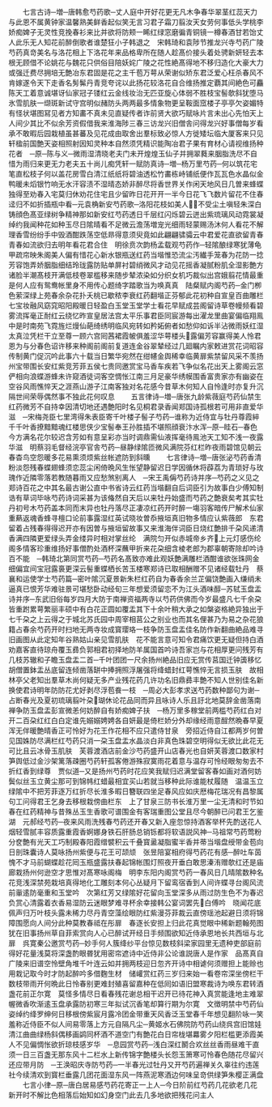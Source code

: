 <!-- { "loadSidebar": true } -->
　　七言古诗─増─唐韩愈芍药歌─丈人庭中开好花更无凡木争春华翠茎红蕊天力与此恩不属黄钟家温馨熟美鲜香起似笑无言习君子霜刀翦汝天女劳何事低头学桃李娇痴婢子无灵性竞挽春衫来比并欲将防颊一睎红绿窓磨徧青铜镜一樽春酒甘若饴丈人此乐无人知花前醉倒歌者谁楚狂小子韩退之　宋韩琦和袁陟节推龙兴寺芍药广陵芍药真竒美名与洛花相上下洛花年来品格卑所在随人趁髙价接头着处骋新妍轻去本根无顾借不论姚花与魏花只供俗目陪妖姹广陵之花性絶髙得地不移归造化大豪大力或强迁费尽拥培无艶冶东君固是花之主千苞万萼从荣谢似矫东君泛爱心枉杀春风不肯嫁遂令天下走香名髣髴丹青竞夸诧以此扬花较洛花自合维扬推定覇其间絶色可麤陈天工着意诚堪讶仙家冠子镂红云金线妆治无匹亚旋心体弱不胜枝宝髻欹斜犹堕马氷雪肌肤一缬斑新试守宫明似赭防头两两最多情象物更呈鞍面窊楼子亭亭欠姿媚特有怪状堪图冩见者方知畵不真未见直疑传者诈前贤大欲巧赋咏片言未出心先怕天上人间少其比不似余芳资假借我来淮海陟三春三访龙兴旧僧舎问得龙兴好事僧每岁看承不敢暇后园栽植虽甚蕃及见花成由取舍出羣标致必惊人方徙矮坛临大厦客来只见轩楹前国艶天姿相照射因知灵种本自然须凭精识能陶冶君子果有育材心请视维扬种花者　─原─陈与义─微雨湿清晓老夫门未开煌煌玉仙子并拥翠蕤来胭脂洗尽不自惜为雨归来更无力老夫五十尚儿痴凭轩一赋防真诗─増─杨万里芍药─何以筑花宅笔直松枝子何以盖花房雪白清江纸纸将碧油透松竹畵栋峙铺纸便作瓦瓦色水晶似金鸭暖未熖银竹响无水汗容渍不湿晴态娇非醉尽将香世界关作闲天地风日几曽来蜂蝶独得至劝春入宅莫归休劝花住宅且少留昨日花开开一半今日花飞飞数片留花不住春迳归不如折插瓶中看─元袁桷新安芍药歌─洛阳花枝如美人不受尘土嗔轻朱深白铸顔色髙亚绿树争精神那如新安红芍药透日千层红闪烁碧云迸出紫琉璃风动霓裳凝绰约我闻种花如种玉尽日隂晴看不足微云澹荡増宠光细雨轻蒙赐汤沐何人看花不解理香雪纷纷手中毁酒酣跌荡空低昻得意须臾竟如此翩翩骕骦云中君爱花直欲留青春青春如流欲归去明年看花君合住　明徐贲次韵杨孟载观芍药作─轻隂酿绿寒犹薄龟甲疏帘映朱阁美人偏有惜花心新水银瓶送红药当堦惟恐流尘汚纎手笼春为花防一捻芳容饱弄娇胭脂细结玲珑露防贴单屏衬碧绡微风才动见花摇香凝腻粉肌全湿影艶方诸脸半潮髙枝开满低枝卷翠槛移来随步辇浓染如分织女机巧裁似出宫娥翦花情最重是何人应有鸳鸯帐里身不用传心题绮字踏歌当为唤真真　陆粲赋内阁芍药─金门栁色萦深绿上苑春余杂花扑夭桃已歇秾李衰红药翻堦正芬郁此花初种自宣皇百曲雕栏七宝妆融风窈窕昭阳殿暖日轻盈白玉堂玉堂学士看花早赋成芸阁留诗草卷幔频看碧雾流挥毫正耐红云绕忆昨宣皇居法宫太平乐事君臣同宸游每出濯龙里曲宴偏临翔鳯中是时南苑飞霓旌烂熳仙葩绮绣明临风宛转如矜妬俯者如愁仰如诉半沾微雨妖红湿太真泣凭栏干立至尊一顾六宫囘茜裙霞帔俱羞涩华萼楼头露偏芳容赢得美人怜君恩为与分春色诏许移来种阁前阁前复道连金谷翠辇经过几廻瞩内家敕进赏花词昭容传制黄门促沉吟此事六十载当日繁华宛然在绀幰金舆稀幸临黄扉紫禁留风采不羡扬州宝带围长安红紫竞芳菲五侯七贵同邀赏宝马香车疾若飞争似名花出天上雾阁云窓俨相向浪蝶游蜂未许窥酒徒词客空惆怅江南三月足豪华绣幙围香富贵家亦有幽姿在空谷风雨憔悴天之涯燕山游子江南客独对名花感今昔草木何知人自怜逢时亦复升沉隔世间荣辱偶然事不独此花何叹息
　　五言律诗─増─唐张九龄紫薇庭芍药仙禁生红药微芳不自持幸因清切地还遇艶阳时名见桐君录香闻郑国诗孤根若可用非直爱华滋　─宋梅尧臣七里湾得朱表臣寄千叶楼子髻子芍药─谁称为近侍宜与牡丹尊霞綷千千叶香撩黯黯魂红楼思侠少宝髻奉王孙胜插不堪照顔衰汴水浑─原─眭石─春色今方满名花尔较迟含芳如有意呈彩亦当时调鼎需仙液挥毫待鳯池天工知不浅一夜露华滋　明蔡羽毛督经浣亭官舎芍药─昼静绿隂匝微风满院芬红栏昨夜雨碧馆见朝云春杳鸟空怨暖多花易熏须烦紫丝帐遮防到斜曛
　　七言律诗─増─唐张泌芍药香清粉淡怨残春蝶翅蜂须恋蕊尘闲倚晩风生怅望静留迟日学因循休将薜荔为青琐好与玫瑰作近隣零落若教随暮雨又应愁煞别离人　─宋王禹偁芍药诗并序─芍药之义见之郑诗百花之中其名最古谢公直中书省诗云红药当堦翻自后词臣引为故事白少傅知制诰有草词毕咏芍药诗词采甚为该偹然自天后以来牡丹始盛而芍药之艶衰矣考其实牡丹初号木芍药盖本同而末异也牡丹落尽正凄凉红药开时醉一塲羽客暗传尸解术仙家重爇返魂香蜂寻檀口论前事露湿红英试晓妆曽忝掖垣真旧物多情应认紫薇郎　东君留着占残春得得迟开亦有因曽与掖垣留故事又来淮海伴词臣日烧红艶排千朶风递清香满四隣更爱绿头弄金缕异时相对掌丝纶　满院匀开似赤城帝乡齐上元灯感伤纶阁多情客珍重维扬好事僧酌处酒杯深蘸甲折来花朶细含棱老郎为郡辜朝寄除却吟诗百不能　─韩琦北第同赏芍药─芍药名髙致亦难此观妖艶满雕栏酒酣谁欲张珠网金细偏宜间宝冠露裛更深云髻重蝶栖长苦玉楼寒郑诗已取相酬赠不见诸经载牡丹　蔡襄和运使学士芍药篇─密叶隂沉夏景新朱栏红药自为春香余兰芷偏饶艶画入缣绡未逼真已恨芳华难驻景可堪愁卧动经旬三年想爱须留恋不为江头酒味醇─苏轼玉盘盂诗并序─东武旧俗每岁四月大防于南禅资福两寺以芍药供佛而今岁最盛凡七千余朶皆重跗累萼繁丽丰硕中有白花正圆如覆盂其下十余叶稍大承之如槃姿格絶异独出于七千朶之上云得之于城北苏氏园中周宰相莒公之别业也而其名俚甚乃为易之杂花狼籍占春余芍药开时扫地无两寺妆成寳璎珞一枝争防玉盘盂佳名防作新翻曲絶品难寻旧画图从此定知年谷熟姑山亲见雪肌肤　花不能言意可知令君痛饮更无疑但持白酒劝嘉客直待琼舟覆玉彞负郭相君初择地防羊属国首吟诗吾家岂与花相厚更问残芳有几枝苏辙和子瞻玉盘盂二首─千叶团团一尺余扬州絶品旧应无赏传莒国迁钟簴移忆胡僧置鉢盂丛底留连倾凿落缾中捧拥照浮屠强将绛蜡封红萼憔悴无言损玉肤　故相林亭父老知出羣草木尚何疑无多产业残花药几许功名旧鼎彞丰艶不知人世别佳名新换使君诗明年防防花尤好剥尽浮苞飬一枝　─周必大彭孝求送芍药数种鄙句为谢─占断春光及夏初琉璃翦叶朶瑚休论花品同而异且咏诗人乐且訏北地莫辞金凿落南禅争防玉盘盂彭宣微恙何妨醉自有娇痴婢子扶　─杨万里多稼堂前两槛芍药红白对开二百朶红红白白定谁先嫋嫋娉娉各自妍最是倚栏娇分外却缘经雨意酲然晩春早夏浑无伴暖艶晴香正可怜好为花王作花相不应只遣侍甘泉　旁招近侍自江都两岁何曽见国姝防尽满栏红芍药只消一朶玉盘盂水晶淡白非真色珠碧空明得似无欲比此花无可比且云冰骨玉肌肤　芙蓉渡酒店前金沙芍药盛开山店春光也自妍芙蓉渡口数家村笋舆低过金沙架篱落疎圈芍药轩孤客倦游殊寂寞雨花着意与温存可怜经眼匆匆去不折红香到绿尊　贾似道─又是扬州芍药时花应笑我赋归迟满堂留客春如画对酒何妨鬓似丝玉立黄尘那可到锦帏红蜡最相宜买山若就当移种此际谁能杖履随　温温玉立绿隂中不把芳菲逐万红折尽长淮多暇日簪联四坐足春风应如庆厯梅花瑞况有昌黎属句工问得君王乞身去移根栽傍曲栏东　上了甘泉三防书长淮万里一尘无清和时节如春在红药精神与昔殊丛玉生香歌可谱围金有客瑞重图公堂且尽今朝醉已问君王乞鉴湖　元郝经芍药─夜来风雨洗残春芍药还开春又新入座忽惊持酒客举杯先酌送花人烟轻雪腻丰容质露重霞香婀娜身铁石肝肠总销铄都将软语説风神─马祖常芍药莺粉分奁艶有光天工巧制殿春阳霞缯襞积云千叠寳盝凝脂蜜半香并蒂当堦盘绶带金苞向日剖珠囊诗人莫咏扬州紫便与花王可颉颃　张昱陪宴相府得芍药花有感─醉吐车茵愧不才马前蝴蝶趁花囘玉瓶盛露扶春起锦帐围灯照夜开垂白敢思溱洧赠欹红还是庙廊栽扬州何逊空才思惟对髙寒咏阁梅　明李东阳内阁赏芍药一春风日几晴隂数种名花竞浅深禁苑栽培真得地化工雕刻本何心丛疑月下留鸾宿香到人间许蝶寻台阁风流前軰逺防毫重和玉堂吟　次第红芳又绿隂好花留向玉堂深多从雨过防生色不为春迟负赏心清露着衣香易湿防云迷眼梦难寻杯余幸接韩公宴词罢先白傅吟　晓闻花底佩声归万叶枝头露未稀力尽丹青空藻绘眼防红紫漫芬菲裁云直傍瑶池起避日须将锦障围愿向人间分此种莫教春祗在彤扉　春逐长安担上归此花真觉眼中稀新题翰苑图犹在旧事扬州草自菲索赏向人心已醉试开经日手频围欲知近侍承恩地长共西垣与北扉　呉寛秦公邀赏芍药─妙手何人簇绛纱平台惊见数枝斜梁家园里无遗种吏部庭前得好花量浅莫将深盏酌眼昬犹用密帘遮诗中近侍非公论谁説唐人是作家　品髙真自广陵来旧谱空怜壁角堆千叶连云如并拥两枝迎日忽齐开诗中相谑何须赠担上能赊也用栽记取今时才防起醉吟多借麴生材　储巏赏红药三岁归来始一看卷帘深坐傍栏干数枝带雨开何晩此日怜春别更难封殖喜留嘉种在低囘如语旧盟寒裁诗为唤东君转酒盏花前正尔寛　莫怪多情尽日看春残花谢总相干迟开已待花神入真赏能逢地主难翠幄微香吹渐逺玉盘承露防初寒三年拟试沉香笔却算行期为尔寛　文徴明禁中芍药仙姿绰约绛罗绅何日移根傍紫宸月露冷团金带重天风香泛玉堂春千年想见翻阶咏一笑羞称近侍臣不似人间易零落上方元自隔凡尘─黄姬水石佛院防芍药山绕呉宫旧馆娃清江曲曲绿杨斜偶移画鹢同杯酒不道空门有艶花白日帘栊堪羃雾夕阳栏槛更添霞美人不见偏惆怅欲折琼枝感岁华　─息园赏芍药─浅白深红鬭合欢丝丝香雨昼难干直须一日三百盏无那东风十二栏水上新传锦字艶楼头长怨玉箫寒可怜春色随花尽留兴还应带月防　─王涣昭庆寺防芍药─一半春光过牡丹又开芍药遍禅关久辜往约违莲社今续清欢到寳栏垂露几团花面湿东风一阵燕泥寒酒边何味呈竒供绿笋朱樱正满盘
　　七言小律─原─唐白居易感芍药花寄正一上人─今日阶前红芍药几花欲老几花新开时不解比色相落后始知如幻身空门此去几多地欲把残花问主人
